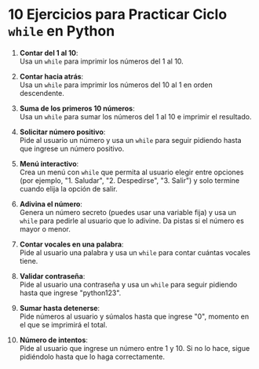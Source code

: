 # 10 Ejercicios para Practicar Ciclo `while` en Python

1. **Contar del 1 al 10**:  
   Usa un `while` para imprimir los números del 1 al 10.

2. **Contar hacia atrás**:  
   Usa un `while` para imprimir los números del 10 al 1 en orden descendente.

3. **Suma de los primeros 10 números**:  
   Usa un `while` para sumar los números del 1 al 10 e imprimir el resultado.

4. **Solicitar número positivo**:  
   Pide al usuario un número y usa un `while` para seguir pidiendo hasta que ingrese un número positivo.

5. **Menú interactivo**:  
   Crea un menú con `while` que permita al usuario elegir entre opciones (por ejemplo, "1. Saludar", "2. Despedirse", "3. Salir") y solo termine cuando elija la opción de salir.

6. **Adivina el número**:  
   Genera un número secreto (puedes usar una variable fija) y usa un `while` para pedirle al usuario que lo adivine. Da pistas si el número es mayor o menor.

7. **Contar vocales en una palabra**:  
   Pide al usuario una palabra y usa un `while` para contar cuántas vocales tiene.

8. **Validar contraseña**:  
   Pide al usuario una contraseña y usa un `while` para seguir pidiendo hasta que ingrese "python123".

9. **Sumar hasta detenerse**:  
   Pide números al usuario y súmalos hasta que ingrese "0", momento en el que se imprimirá el total.

10. **Número de intentos**:  
    Pide al usuario que ingrese un número entre 1 y 10. Si no lo hace, sigue pidiéndolo hasta que lo haga correctamente.
